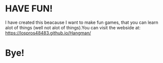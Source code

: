 # HAVE FUN!
I have created this beacause I want to make fun games, that you can learn alot of things (well not alot of things).You can visit the webside at: https://lospros48483.github.io/Hangman/ 

# Bye!
